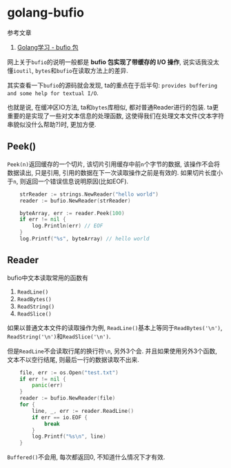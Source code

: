 # golang-bufio

参考文章

1. [Golang学习 - bufio 包](http://www.cnblogs.com/golove/p/3282667.html)

网上关于`bufio`的说明一般都是 **bufio 包实现了带缓存的 I/O 操作**, 说实话我没太懂`ioutil`, `bytes`和`bufio`在读取方法上的差异.

其实查看一下`bufio`的源码就会发现, ta的重点在于后半句: `provides buffering and some help for textual I/O`.

也就是说, 在缓冲区IO方法, ta和`bytes`库相似, 都对普通Reader进行的包装. ta更重要的是实现了一些对文本信息的处理函数, 这使得我们在处理文本文件(文本字符串貌似没什么帮助?)时, 更加方便.

## Peek()

`Peek(n)`返回缓存的一个切片, 该切片引用缓存中前`n`个字节的数据, 该操作不会将数据读出, 只是引用, 引用的数据在下一次读取操作之前是有效的. 如果切片长度小于`n`, 则返回一个错误信息说明原因(比如EOF).

```go
	strReader := strings.NewReader("hello world")
	reader := bufio.NewReader(strReader)

	byteArray, err := reader.Peek(100)
	if err != nil {
		log.Println(err) // EOF
	}
	log.Printf("%s", byteArray) // hello world
```

## Reader

bufio中文本读取常用的函数有

1. `ReadLine()`
2. `ReadBytes()`
3. `ReadString()`
4. `ReadSlice()`

如果以普通文本文件的读取操作为例, `ReadLine()`基本上等同于`ReadBytes('\n')`, `ReadString('\n')`和`ReadSlice('\n')`.

但是`ReadLine`不会读取行尾的换行符`\n`, 另外3个会. 并且如果使用另外3个函数, 文本不以空行结尾, 则最后一行的数据读取不出来.

```go
	file, err := os.Open("test.txt")
	if err != nil {
		panic(err)
	}
	reader := bufio.NewReader(file)
	for {
		line, _, err := reader.ReadLine()
		if err == io.EOF {
			break
		}
		log.Printf("%s\n", line)
	}
```

`Buffered()`不会用, 每次都返回0, 不知道什么情况下才有效.

